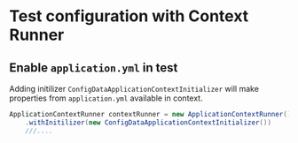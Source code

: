 # Test configuration with Context Runner

## Enable `application.yml` in test
Adding initilizer `ConfigDataApplicationContextInitializer` will make properties from `application.yml` available in context.
```java
ApplicationContextRunner contextRunner = new ApplicationContextRunner()
    .withInitilizer(new ConfigDataApplicationContextInitializer())
    ///....
```